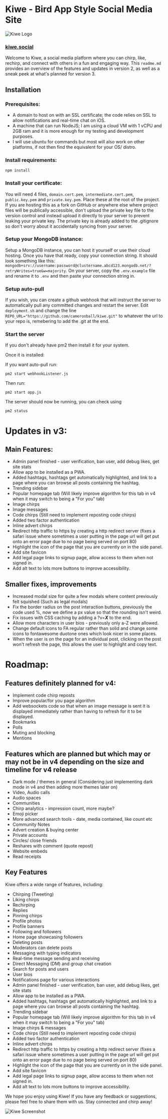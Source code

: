 # Kiwe - Bird App Style Social Media Site

![Kiwe Logo](link_to_logo_image.png)

### <a href="https://kiwe.social">kiwe.social</a>

Welcome to Kiwe, a social media platform where you can chirp, like, rechirp, and connect with others in a fun and engaging way. This `readme.md` provides an overview of the features and updates in version 2, as well as a sneak peek at what's planned for version 3.

## Installation
### Prerequisites:
- A domain to host on with an SSL certificate; the code relies on SSL to allow notifications and real-time chat on iOS.
- A machine that can run NodeJS; I am using a cloud VM with 1 vCPU and 2GB ram and it is more enough for my testing and development purposes.
- I will use ubuntu for commands but most will also work on other platforms, if not then find the equivalent for your OS/ distro.

### Install requirements:
```npm install```

### Install your certificate:
You will need 4 files, ```domain.cert.pem```, ```intermediate.cert.pem```, ```public.key.pem``` and ```private.key.pem```. Place these at the root of the project. If you are hosting this as a fork on GitHub or anywhere else where project files will be publically accessible, don't upload the private key file to the version control and instead upload it directly to your server to prevent leaking your private key. The private key is already added to the .gitignore so don't worry about it accidentally syncing from your server.

### Setup your MongoDB instance:
Setup a MongoDB instance, you can host it yourself or use their cloud hosting. Once you have that ready, copy your connection string. It should look something like this: ```mongodb+srv://username:password@clustername.abcd123.mongodb.net/?retryWrites=true&w=majority```. On your server, copy the ```.env.example``` file and rename it to ```.env``` and then paste your connection string in.

### Setup auto-pull
If you wish, you can create a github webhook that will instruct the server to automatically pull any committed changes and restart the server. Edit ```deployment.sh``` and change the line ```REPO_URL="https://github.com/cameronball/kiwe.git"``` to whatever the url to your repo is, remebering to add the .git at the end.

### Start the server
If you don't already have pm2 then install it for your system.

Once it is installed:

If you want auto-pull run:

```pm2 start webhookListener.js```

Then run:

```pm2 start app.js```

The server should now be running, you can check using

```pm2 status```

# Updates in v3:
## Main Features:
- Admin panel finished - user verification, ban user, add debug likes, get site stats
- Allow app to be installed as a PWA.
- Added hashtags, hashtags get automatically highlighted, and link to a page where you can browse all posts containing the hashtag.
- Trending sidebar
- Popular homepage tab (Will likely improve algorithm for this tab in v4 when it may switch to being a "For you" tab)
- Image chirps
- Image messages
- Code chirps (Still need to implement reposting code chirps)
- Added two factor authentication
- Inline advert chirps
- Redirect http traffic to https by creating a http redirect server (fixes a safari issue where sometimes a user putting in the page url will get put onto an error page due to no page being served on port 80)
- Highlight the icon of the page that you are currently on in the side panel.
- Add site favicon
- Add legal page links to signup page, allow access to them when not signed in.
- Add alt text to lots more buttons to improve accessibility.

## Smaller fixes, improvements
- Increased modal size for quite a few modals where content previously felt squished (Such as legal modals)
- Fix the border radius on the post interaction buttons, previously the code used %, now we define a px value so that the rounding isn't weird.
- Fix issues with CSS caching by adding a ?v=**_X_** to the end.
- Allow more characters in user bios - previously only a-Z were allowed.
- Change default icons to FA regular rather than solid and change some icons to fontawesome duotone ones which look nicer in some places.
- When the user is on the page for an individual post, clicking on the post won't refresh the page, this allows the user to highlight and copy text.

# Roadmap:
## Features definitely planned for v4:
- Implement code chirp reposts
- Improve popular/for you page algorithm
- Add websockets code so that when an image message is sent it is displayed immediately rather than having to refresh for it to be displayed.
- Bookmarks
- Polls
- Muting and blocking
- Mentions

## Features which are planned but which may or may not be in v4 depending on the size and timeline for v4 release
- Dark mode / themes in general (Considering just implementing dark mode in v4 and then adding more themes later on)
- Video, Audio calls
- Audio spaces
- Communities
- Chirp analytics - impression count, more maybe?
- Emoji picker
- More advanced search tools - date, media contained, like count etc
- Community Notes
- Advert creation & buying center
- Private accounts
- Circles/ close friends
- Reshares with comment (quote repost)
- Website embeds
- Read receipts

## Key Features
Kiwe offers a wide range of features, including:
- Chirping (Tweeting)
- Liking chirps
- Rechirping
- Replies
- Pinning chirps
- Profile photos
- Profile banners
- Following and followers
- Home page showcasing followers
- Deleting posts
- Moderators can delete posts
- Messaging with typing indicators
- Real-time message sending and receiving
- Direct Messaging (DM) and group chat creation
- Search for posts and users
- User bios
- Notifications page for various interactions
- Admin panel finished - user verification, ban user, add debug likes, get site stats
- Allow app to be installed as a PWA.
- Added hashtags, hashtags get automatically highlighted, and link to a page where you can browse all posts containing the hashtag.
- Trending sidebar
- Popular homepage tab (Will likely improve algorithm for this tab in v4 when it may switch to being a "For you" tab)
- Image chirps & messages
- Code chirps (Still need to implement reposting code chirps)
- Added two factor authentication
- Inline advert chirps
- Redirect http traffic to https by creating a http redirect server (fixes a safari issue where sometimes a user putting in the page url will get put onto an error page due to no page being served on port 80)
- Highlight the icon of the page that you are currently on in the side panel.
- Add site favicon
- Add legal page links to signup page, allow access to them when not signed in.
- Add alt text to lots more buttons to improve accessibility.

We hope you enjoy using Kiwe! If you have any feedback or suggestions, please feel free to share them with us. Stay connected and chirp away!

![Kiwe Screenshot](link_to_screenshot_image.png)
